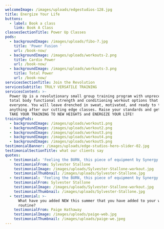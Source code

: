 ```yaml
---
welcomeImage: /images/uploads/edgestudios-128.jpg
title: Energize Your Life
buttons:
  - label: Book a class
    link: Book A Class
classesSectionTitle: Power Up Classes
pods:
  - backgroundImage: /images/uploads/fibo-7.jpg
    title: 'Power Fusion '
    url: /book-now/
  - backgroundImage: /images/uploads/workouts-2.png
    title: Cardio Power
    url: /book-now/
  - backgroundImage: /images/uploads/workouts-3.png
    title: Total Power
    url: /book-now/
servicesSectionTitle: Join the Revolution
servicesSubtitle: TRULY VERSATILE TRAINING
servicesContent: >-
  Power Up is a revolutionary small group training program with unprecedented
  total body functional strength and conditioning workout options that cater for
  everyone. You will leave drenched in sweat, motivated, and ready to take on
  anything after our cutting edge classes. Raise your standards and get ready to
  TAKE YOUR TRAINING TO NEW HEIGHTS and ENERGIZE YOUR LIFE!
trainingPods:
  - backgroundImage: /images/uploads/workout1.png
  - backgroundImage: /images/uploads/workout2.png
  - backgroundImage: /images/uploads/workout3.png
  - backgroundImage: /images/uploads/workout4.png
  - backgroundImage: /images/uploads/workout5.png
testimonialBanner: /images/uploads/edge-studios-hero-slider-02.jpg
testimonialSectionTitle: what our clients say
quotes:
  - testimonial: 'Feeling the BURN, this piece of equipment by Synergy Fitness does it all.'
    testimonialFrom: Sylvester Stallone
    testimonialImage: /images/uploads/Sylvester-Stallone-workout.jpg
    testimonialThumbnail: /images/uploads/Sylvester-Stallone.jpg
  - testimonial: 'Feeling the BURN, this piece of equipment by Synergy Fitness does it all.'
    testimonialFrom: Sylvester Stallone
    testimonialImage: /images/uploads/Sylvester-Stallone-workout.jpg
    testimonialThumbnail: /images/uploads/Sylvester-Stallone.jpg
  - testimonial: >-
      What have you added NEW this summer that you have added to your workout
      routine?
    testimonialFrom: Paige Hathaway
    testimonialImage: /images/uploads/paige-web.jpg
    testimonialThumbnail: /images/uploads/paige-we.jpeg
---
```


